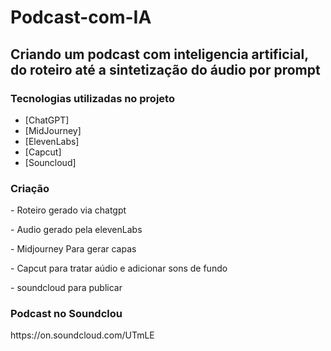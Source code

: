 # Podcast-com-IA
<h2>Criando um podcast com inteligencia artificial, do roteiro até a sintetização do áudio por prompt</h1>
<h3></h3>

<h3>Tecnologias utilizadas no projeto</h3>

- [ChatGPT]
- [MidJourney]
- [ElevenLabs]
- [Capcut]
- [Souncloud]

<h3>Criação</h3>
<p>- Roteiro gerado via chatgpt</p>
<p>- Audio gerado pela elevenLabs</p>
<p>- Midjourney Para gerar capas</p>
<p>- Capcut para tratar aúdio e adicionar sons de fundo</p>
<p>- soundcloud para publicar</p>

<h3>Podcast no Soundclou</h3>
<p>https://on.soundcloud.com/UTmLE</p>






